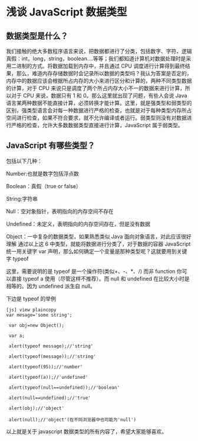 # 浅谈 JavaScript 数据类型  
  
## 数据类型是什么？

我们接触的绝大多数程序语言来说，把数据都进行了分类，包括数字、字符、逻辑真假：int，long，string，boolean....等等；我们都知道计算机对数据处理时是采用二进制的方式。将数据加载到内存中，并且通过 CPU 调度进行计算得到最终结果，那么，难道内存存储数据时会记录所以数据的类型吗？我认为答案是否定的，内存中的数据应该会根据所占内存的大小来进行区分和计算的，两种不同类型数据的计算，对于 CPU 来说只是调度了两个所占内存大小不一的数据来进行计算，所以对于 CPU 来说，数据只有 1 和 0。那么这里就出现了问题，有些人会说 Java 语言某两种数据不能直接计算，必须转换才能计算。这里，就是强类型和弱类型的区别，强类型语言会对每一种数据进行严格的检查，也就是对于每种类型内存所占空间进行检查，如果不符合要求，就不允许编译或者运行。弱类型则没有对数据进行严格的检查，允许大多数数据类型直接进行计算，JavaScript 属于弱类型。

## JavaScript 有哪些类型？

包括以下几种：

Number:也就是数字包括浮点数

Boolean：真假（true or false）

String:字符串

Null：空对象指针，表明指向的内存空间不存在

Undefined：未定义，表明指向的内存空间存在，但是没有数据

Object：一中复杂的数据类型，如果熟悉类似 Java 面向对象语言，对此应该很好理解
通过以上这 6 中类型，就能将数据进行分类了，对于数据的容器 JavaScript 统一用关键字 var 声明，那么如何确定一个变量是那种类型呢？这就要用到关键字 typeof

这里，需要说明的是 typeof 是一个操作符(类似+、-、*、/) 而非 function 你可以直接 typeof a 使用（尽管这样不推荐）。而 null 和 undefined 在比较大小时是相等的。因为 undefined 派生自 null。

下边是 typeof 的举例
  
```
[js] view plaincopy
var mesage='some string';  
  
 var obj=new Object();  
  
 var a;  
  
 alert(typeof message);//'string'  
  
 alert(typeof(message));//'string'  
  
 alert(typeof(95));//'number'  
  
 alert(typeof(a));//'undefined'  
  
 alert(typeof(null==undefined));//'boolean'  
  
 alert(null==undefined);//'true'  
  
 alert(obj);//'object'  
  
 alert(null);//'object'(在不同浏览器中也可能为'null')  
```  

以上就是关于 javascript 数据类型的所有内容了，希望大家能够喜欢。
